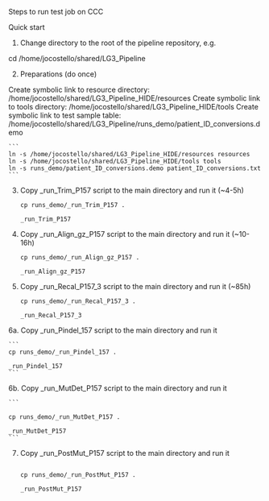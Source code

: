 Steps to run test job on CCC

Quick start

1. Change directory to the root of the pipeline repository, e.g.

cd /home/jocostello/shared/LG3_Pipeline

2. Preparations (do once)

Create symbolic link to resource directory: /home/jocostello/shared/LG3_Pipeline_HIDE/resources
Create symbolic link to tools directory: /home/jocostello/shared/LG3_Pipeline_HIDE/tools
Create symbolic link to test sample table: /home/jocostello/shared/LG3_Pipeline/runs_demo/patient_ID_conversions.demo

	```
	ln -s /home/jocostello/shared/LG3_Pipeline_HIDE/resources resources
	ln -s /home/jocostello/shared/LG3_Pipeline_HIDE/tools tools
	ln -s runs_demo/patient_ID_conversions.demo patient_ID_conversions.txt
	```

3. Copy _run_Trim_P157 script to the main directory and run it (~4-5h)

	```
	cp runs_demo/_run_Trim_P157 .

	_run_Trim_P157
	```


4. Copy _run_Align_gz_P157 script to the main directory and run it (~10-16h)

	```
	cp runs_demo/_run_Align_gz_P157 .

	_run_Align_gz_P157
	```

5. Copy _run_Recal_P157_3 script to the main directory and run it (~85h)

	```
	cp runs_demo/_run_Recal_P157_3 .

	_run_Recal_P157_3
	```

6a. Copy _run_Pindel_157 script to the main directory and run it

	```
	cp runs_demo/_run_Pindel_157 .

	_run_Pindel_157
	```

6b. Copy _run_MutDet_P157 script to the main directory and run it

	```

	cp runs_demo/_run_MutDet_P157 .

	_run_MutDet_P157
	``` 


7. Copy _run_PostMut_P157 script to the main directory and run it

	```

	cp runs_demo/_run_PostMut_P157 .

	_run_PostMut_P157
	```


